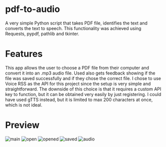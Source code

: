 # pdf-to-audio
A very simple Python script that takes PDF file, identifies the text and converts the text to speech. This functionality was achieved using Requests, pypdf, pathlib and tkinter.

# Features
This app allows the user to choose a PDF file from their computer and convert it into an .mp3 audio file. Used also gets feedback showing if the file was saved successfully and if they chose the correct file. I chose to use Voice RSS as the API for this project since the setup is very simple and straightforward. The downside of this choice is that it requires a custom API key to function, but it can be obtained very easily by just registering. I could have used gTTS instead, but it is limited to max 200 characters at once, which is not ideal.

# Preview

![main](https://github.com/Marko-Korn/pdf-to-audio/assets/9790303/cfac1144-1d87-4d75-9a54-8fbd003633c0)
![open](https://github.com/Marko-Korn/pdf-to-audio/assets/9790303/af8f1218-a9e5-4160-a1ba-528527ab5b64)
![opened](https://github.com/Marko-Korn/pdf-to-audio/assets/9790303/0f104905-ebb9-4d1b-aab4-9f76312f0a2f)
![saved](https://github.com/Marko-Korn/pdf-to-audio/assets/9790303/a3308af3-6405-46d3-9bcb-ee9861e125ee)
![audio](https://github.com/Marko-Korn/pdf-to-audio/assets/9790303/a03e481d-213b-434c-bf91-f9a2f8155e6b)
